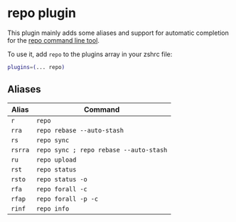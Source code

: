 # repo plugin

This plugin mainly adds some aliases and support for automatic completion for
the [repo command line tool](https://code.google.com/p/git-repo/).

To use it, add `repo` to the plugins array in your zshrc file:

```zsh
plugins=(... repo)
```

## Aliases

| Alias   | Command                                |
|---------|----------------------------------------|
| `r`     | `repo`                                 |
| `rra`   | `repo rebase --auto-stash`             |
| `rs`    | `repo sync`                            |
| `rsrra` | `repo sync ; repo rebase --auto-stash` |
| `ru`    | `repo upload`                          |
| `rst`   | `repo status`                          |
| `rsto`  | `repo status -o`                       |
| `rfa`   | `repo forall -c`                       |
| `rfap`  | `repo forall -p -c`                    |
| `rinf`  | `repo info`                            |
